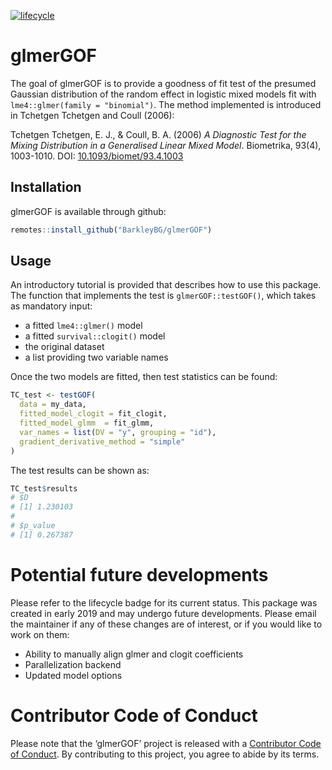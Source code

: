 
<!-- README.md is generated from README.Rmd. Please edit that file -->

[![lifecycle](https://img.shields.io/badge/lifecycle-stable-green.svg)](https://www.tidyverse.org/lifecycle/#stable)

# glmerGOF

The goal of glmerGOF is to provide a goodness of fit test of the
presumed Gaussian distribution of the random effect in logistic mixed
models fit with `lme4::glmer(family = "binomial")`. The method
implemented is introduced in Tchetgen Tchetgen and Coull (2006):

Tchetgen Tchetgen, E. J., & Coull, B. A. (2006) *A Diagnostic Test for
the Mixing Distribution in a Generalised Linear Mixed Model*.
Biometrika, 93(4), 1003-1010. DOI:
[10.1093/biomet/93.4.1003](https://doi.org/10.1093/biomet/93.4.1003)

## Installation

glmerGOF is available through github:

``` r
remotes::install_github("BarkleyBG/glmerGOF")
```

## Usage

An introductory tutorial is provided that describes how to use this
package. The function that implements the test is `glmerGOF::testGOF()`,
which takes as mandatory input:

  - a fitted `lme4::glmer()` model
  - a fitted `survival::clogit()` model
  - the original dataset
  - a list providing two variable names

Once the two models are fitted, then test statistics can be found:

``` r
TC_test <- testGOF(
  data = my_data,
  fitted_model_clogit = fit_clogit,
  fitted_model_glmm  = fit_glmm,
  var_names = list(DV = "y", grouping = "id"), 
  gradient_derivative_method = "simple"
)
```

The test results can be shown as:

``` r
TC_test$results
# $D
# [1] 1.230103
# 
# $p_value
# [1] 0.267387
```

# Potential future developments

Please refer to the lifecycle badge for its current status. This package
was created in early 2019 and may undergo future developments. Please
email the maintainer if any of these changes are of interest, or if you
would like to work on them:

  - Ability to manually align glmer and clogit coefficients
  - Parallelization backend
  - Updated model options

# Contributor Code of Conduct

Please note that the ‘glmerGOF’ project is released with a [Contributor
Code of Conduct](CODE_OF_CONDUCT.md). By contributing to this project,
you agree to abide by its terms.
